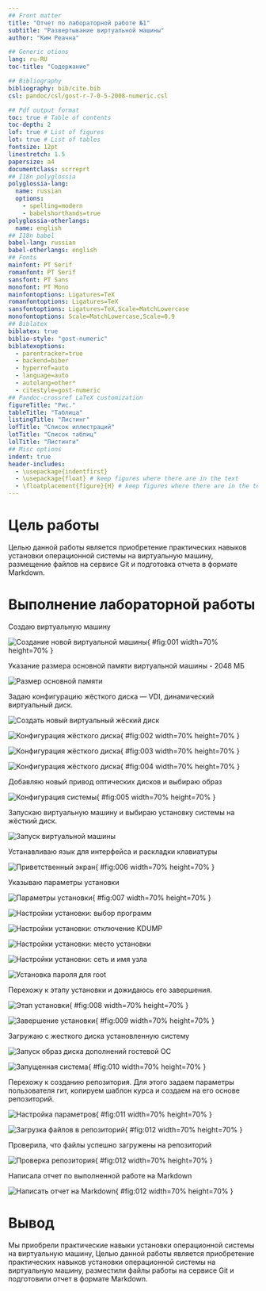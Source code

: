 ```yaml
---
## Front matter
title: "Отчет по лабораторной работе №1"
subtitle: "Развертывание виртуальной машины"
author: "Ким Реачна"

## Generic otions
lang: ru-RU
toc-title: "Содержание"

## Bibliography
bibliography: bib/cite.bib
csl: pandoc/csl/gost-r-7-0-5-2008-numeric.csl

## Pdf output format
toc: true # Table of contents
toc-depth: 2
lof: true # List of figures
lot: true # List of tables
fontsize: 12pt
linestretch: 1.5
papersize: a4
documentclass: scrreprt
## I18n polyglossia
polyglossia-lang:
  name: russian
  options:
	- spelling=modern
	- babelshorthands=true
polyglossia-otherlangs:
  name: english
## I18n babel
babel-lang: russian
babel-otherlangs: english
## Fonts
mainfont: PT Serif
romanfont: PT Serif
sansfont: PT Sans
monofont: PT Mono
mainfontoptions: Ligatures=TeX
romanfontoptions: Ligatures=TeX
sansfontoptions: Ligatures=TeX,Scale=MatchLowercase
monofontoptions: Scale=MatchLowercase,Scale=0.9
## Biblatex
biblatex: true
biblio-style: "gost-numeric"
biblatexoptions:
  - parentracker=true
  - backend=biber
  - hyperref=auto
  - language=auto
  - autolang=other*
  - citestyle=gost-numeric
## Pandoc-crossref LaTeX customization
figureTitle: "Рис."
tableTitle: "Таблица"
listingTitle: "Листинг"
lofTitle: "Список иллюстраций"
lotTitle: "Список таблиц"
lolTitle: "Листинги"
## Misc options
indent: true
header-includes:
  - \usepackage{indentfirst}
  - \usepackage{float} # keep figures where there are in the text
  - \floatplacement{figure}{H} # keep figures where there are in the text
---
```



# Цель работы

Целью данной работы является приобретение практических навыков установки операционной системы на виртуальную машину, размещение файлов на сервисе Git и подготовка отчета в формате Markdown.

# Выполнение лабораторной работы

Создаю виртуальную машину

![Создание новой виртуальной машины](image/1.png){ #fig:001 width=70% height=70% }

Указание размера основной памяти виртуальной машины - 2048 МБ

![Размер основной памяти](image/2.png)

Задаю конфигурацию жёсткого диска — VDI, динамический виртуальный диск.

![Создать новый виртуальный жёский диск](image/3.png)

![Конфигурация жёсткого диска](image/4.png){ #fig:002 width=70% height=70% }

![Конфигурация жёсткого диска](image/5.png){ #fig:003 width=70% height=70% }

![Конфигурация жёсткого диска](image/6.png){ #fig:004 width=70% height=70% }

Добавляю новый привод оптических дисков и выбираю образ 

![Конфигурация системы](image/7.png){ #fig:005 width=70% height=70% }

Запускаю виртуальную машину и выбираю установку системы на жёсткий диск.

![Запуск виртуальной машины](image/8.png)

Устанавливаю язык для интерфейса и раскладки клавиатуры

![Приветственный экран](image/9.png){ #fig:006 width=70% height=70% }

Указываю параметры установки

![Параметры установки](image/12.png){ #fig:007 width=70% height=70% }

![Настройки установки: выбор программ](image/11.png)

![Настройки установки: отключение KDUMP](image/13.png)

![Настройки установки: место установки](image/14.png)

![Настройки установки: сеть и имя узла](image/15.png)

![Установка пароля для root](image/16.png)
 
Перехожу к этапу установки и дожидаюсь его завершения.

![Этап установки](image/17.png){ #fig:008 width=70% height=70% }

![Завершение установки](image/18.png){ #fig:009 width=70% height=70% }

Загружаю с жесткого диска установленную систему

![Запуск образ диска дополнений гостевой ОС](image/20.png)

![Запущенная система](image/30.png){ #fig:010 width=70% height=70% }

Перехожу к созданию репозитория. Для этого задаем параметры пользователя гит, копируем шаблон курса и создаем на его основе репозиторий.

![Настройка параметров](image/29.png){ #fig:011 width=70% height=70% }

![Загрузка файлов в репозиторий](image/28.png){ #fig:012 width=70% height=70% }

Проверила, что файлы успешно загружены на репозиторий

![Проверка репозитория](image/31.png){ #fig:012 width=70% height=70% }

Написала отчет по выполненной работе на Markdown

![Написать отчет на Markdown](image/32.png){ #fig:012 width=70% height=70% }

# Вывод

Мы приобрели практические навыки установки операционной системы на виртуальную машину, Целью данной работы является приобретение практических навыков установки операционной системы на виртуальную машину, разместили файлы работы на сервисе Git и подготовили отчет в формате Markdown.